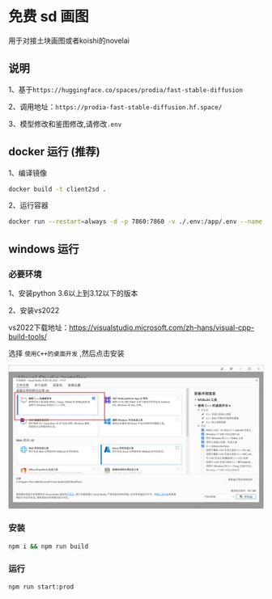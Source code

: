 # 免费 sd 画图

用于对接土块画图或者koishi的novelai

## 说明

1、基于`https://huggingface.co/spaces/prodia/fast-stable-diffusion`

2、调用地址：`https://prodia-fast-stable-diffusion.hf.space/`

3、模型修改和鉴图修改,请修改`.env`

## docker 运行 (推荐)

1、编译镜像

```sh
docker build -t client2sd .
```

2、运行容器

```sh
docker run --restart=always -d -p 7860:7860 -v ./.env:/app/.env --name client2sd client2sd
```


## windows 运行

### 必要环境
1、安装python 3.6以上到3.12以下的版本

2、安装vs2022

vs2022下载地址：https://visualstudio.microsoft.com/zh-hans/visual-cpp-build-tools/

选择 `使用C++的桌面开发` ,然后点击安装

![alt text](cfe38fe97eb5396c600dd14c0ba447cf.png)


### 安装

```sh
npm i && npm run build
```

### 运行
```
npm run start:prod
```

